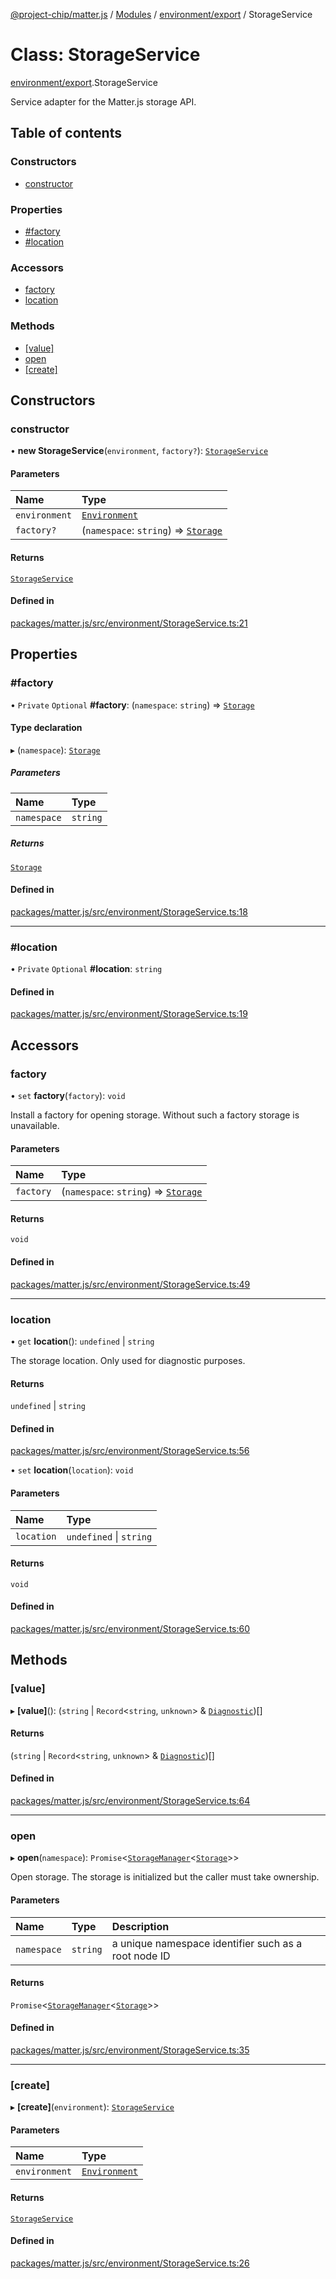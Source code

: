 [@project-chip/matter.js](../README.md) / [Modules](../modules.md) / [environment/export](../modules/environment_export.md) / StorageService

# Class: StorageService

[environment/export](../modules/environment_export.md).StorageService

Service adapter for the Matter.js storage API.

## Table of contents

### Constructors

- [constructor](environment_export.StorageService.md#constructor)

### Properties

- [#factory](environment_export.StorageService.md##factory)
- [#location](environment_export.StorageService.md##location)

### Accessors

- [factory](environment_export.StorageService.md#factory)
- [location](environment_export.StorageService.md#location)

### Methods

- [[value]](environment_export.StorageService.md#[value])
- [open](environment_export.StorageService.md#open)
- [[create]](environment_export.StorageService.md#[create])

## Constructors

### constructor

• **new StorageService**(`environment`, `factory?`): [`StorageService`](environment_export.StorageService.md)

#### Parameters

| Name | Type |
| :------ | :------ |
| `environment` | [`Environment`](environment_export.Environment.md) |
| `factory?` | (`namespace`: `string`) => [`Storage`](../interfaces/storage_export.Storage.md) |

#### Returns

[`StorageService`](environment_export.StorageService.md)

#### Defined in

[packages/matter.js/src/environment/StorageService.ts:21](https://github.com/project-chip/matter.js/blob/6d3b6a5d957d88a9231d6ecab4bb41f8133112be/packages/matter.js/src/environment/StorageService.ts#L21)

## Properties

### #factory

• `Private` `Optional` **#factory**: (`namespace`: `string`) => [`Storage`](../interfaces/storage_export.Storage.md)

#### Type declaration

▸ (`namespace`): [`Storage`](../interfaces/storage_export.Storage.md)

##### Parameters

| Name | Type |
| :------ | :------ |
| `namespace` | `string` |

##### Returns

[`Storage`](../interfaces/storage_export.Storage.md)

#### Defined in

[packages/matter.js/src/environment/StorageService.ts:18](https://github.com/project-chip/matter.js/blob/6d3b6a5d957d88a9231d6ecab4bb41f8133112be/packages/matter.js/src/environment/StorageService.ts#L18)

___

### #location

• `Private` `Optional` **#location**: `string`

#### Defined in

[packages/matter.js/src/environment/StorageService.ts:19](https://github.com/project-chip/matter.js/blob/6d3b6a5d957d88a9231d6ecab4bb41f8133112be/packages/matter.js/src/environment/StorageService.ts#L19)

## Accessors

### factory

• `set` **factory**(`factory`): `void`

Install a factory for opening storage.  Without such a factory storage is unavailable.

#### Parameters

| Name | Type |
| :------ | :------ |
| `factory` | (`namespace`: `string`) => [`Storage`](../interfaces/storage_export.Storage.md) |

#### Returns

`void`

#### Defined in

[packages/matter.js/src/environment/StorageService.ts:49](https://github.com/project-chip/matter.js/blob/6d3b6a5d957d88a9231d6ecab4bb41f8133112be/packages/matter.js/src/environment/StorageService.ts#L49)

___

### location

• `get` **location**(): `undefined` \| `string`

The storage location.  Only used for diagnostic purposes.

#### Returns

`undefined` \| `string`

#### Defined in

[packages/matter.js/src/environment/StorageService.ts:56](https://github.com/project-chip/matter.js/blob/6d3b6a5d957d88a9231d6ecab4bb41f8133112be/packages/matter.js/src/environment/StorageService.ts#L56)

• `set` **location**(`location`): `void`

#### Parameters

| Name | Type |
| :------ | :------ |
| `location` | `undefined` \| `string` |

#### Returns

`void`

#### Defined in

[packages/matter.js/src/environment/StorageService.ts:60](https://github.com/project-chip/matter.js/blob/6d3b6a5d957d88a9231d6ecab4bb41f8133112be/packages/matter.js/src/environment/StorageService.ts#L60)

## Methods

### [value]

▸ **[value]**(): (`string` \| `Record`\<`string`, `unknown`\> & [`Diagnostic`](../interfaces/log_export.Diagnostic-1.md))[]

#### Returns

(`string` \| `Record`\<`string`, `unknown`\> & [`Diagnostic`](../interfaces/log_export.Diagnostic-1.md))[]

#### Defined in

[packages/matter.js/src/environment/StorageService.ts:64](https://github.com/project-chip/matter.js/blob/6d3b6a5d957d88a9231d6ecab4bb41f8133112be/packages/matter.js/src/environment/StorageService.ts#L64)

___

### open

▸ **open**(`namespace`): `Promise`\<[`StorageManager`](storage_export.StorageManager.md)\<[`Storage`](../interfaces/storage_export.Storage.md)\>\>

Open storage.  The storage is initialized but the caller must take ownership.

#### Parameters

| Name | Type | Description |
| :------ | :------ | :------ |
| `namespace` | `string` | a unique namespace identifier such as a root node ID |

#### Returns

`Promise`\<[`StorageManager`](storage_export.StorageManager.md)\<[`Storage`](../interfaces/storage_export.Storage.md)\>\>

#### Defined in

[packages/matter.js/src/environment/StorageService.ts:35](https://github.com/project-chip/matter.js/blob/6d3b6a5d957d88a9231d6ecab4bb41f8133112be/packages/matter.js/src/environment/StorageService.ts#L35)

___

### [create]

▸ **[create]**(`environment`): [`StorageService`](environment_export.StorageService.md)

#### Parameters

| Name | Type |
| :------ | :------ |
| `environment` | [`Environment`](environment_export.Environment.md) |

#### Returns

[`StorageService`](environment_export.StorageService.md)

#### Defined in

[packages/matter.js/src/environment/StorageService.ts:26](https://github.com/project-chip/matter.js/blob/6d3b6a5d957d88a9231d6ecab4bb41f8133112be/packages/matter.js/src/environment/StorageService.ts#L26)

